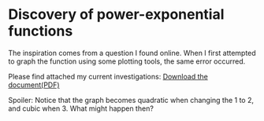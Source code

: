 # Discovery of power-exponential functions

The inspiration comes from a question I found online. When I first attempted to graph the function using some plotting tools, the same error occurred.

Please find attached my current investigations: [Download the document(PDF)](../assets/The_function_with_no_graph.pdf)


Spoiler: Notice that the graph becomes quadratic when changing the 1 to 2, and cubic when 3. What might happen then?
